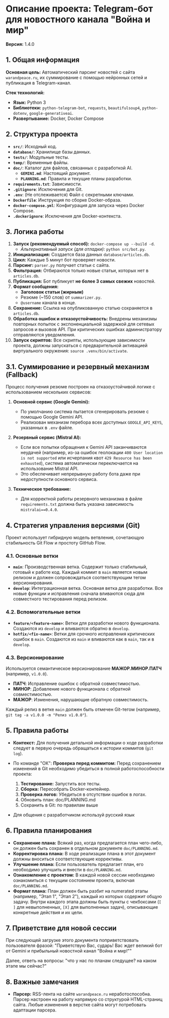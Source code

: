 # Описание проекта: Telegram-бот для новостного канала "Война и мир"

**Версия:** 1.4.0

## 1. Общая информация

**Основная цель:** Автоматический парсинг новостей с сайта `warandpeace.ru`, их суммирование с помощью нейронных сетей и публикация в Telegram-канал.

**Стек технологий:**
- **Язык:** Python 3
- **Библиотеки:** `python-telegram-bot`, `requests`, `beautifulsoup4`, `python-dotenv`, `google-generativeai`.
- **Развертывание:** Docker, Docker Compose

## 2. Структура проекта

- **`src/`**: Исходный код.
- **`database/`**: Хранилище базы данных.
- **`tests/`**: Модульные тесты.
- **`temp/`**: Временные файлы.
- **`doc/`**: Каталог для файлов, связанных с разработкой AI.
    - **`GEMINI.md`**: Настоящий документ.
    - **`PLANNING.md`**: Правила и текущие планы разработки.
- **`requirements.txt`**: Зависимости.
- **`.gitignore`**: Исключения для Git.
- **`.env`**: (Не отслеживается) Файл с секретными ключами.
- **`Dockerfile`**: Инструкция по сборке Docker-образа.
- **`docker-compose.yml`**: Конфигурация для запуска через Docker Compose.
- **`.dockerignore`**: Исключения для Docker-контекста.


## 3. Логика работы

1.  **Запуск (рекомендуемый способ):** `docker-compose up --build -d`.
    -   *Альтернативный запуск (для отладки):* `python src/bot.py`.
2.  **Инициализация:** Создается база данных `database/articles.db`.
3.  **Цикл:** Каждые 5 минут бот проверяет новости.
4.  **Парсинг:** `parser.py` получает статьи с сайта.
5.  **Фильтрация:** Отбираются только новые статьи, которых нет в `articles.db`.
6.  **Публикация:** Бот публикует **не более 3 самых свежих** новостей.
7.  **Формат сообщения:**
    -   **Заголовок статьи (жирным)**
    -   Резюме (~150 слов) от `summarizer.py`.
    -   `@username` канала в конце.
8.  **Сохранение:** Ссылка на опубликованную статью сохраняется в `articles.db`.
9.  **Обработка ошибок и отказоустойчивость:** Внедрены механизмы повторных попыток с экспоненциальной задержкой для сетевых запросов и вызовов API. При критических ошибках администратору отправляются уведомления.
10. **Запуск скриптов:** Все скрипты, использующие зависимости проекта, должны запускаться с предварительной активацией виртуального окружения: `source .venv/bin/activate`.

## 3.1. Суммирование и резервный механизм (Fallback)

Процесс получения резюме построен на отказоустойчивой логике с использованием нескольких сервисов:

1.  **Основной сервис (Google Gemini):**
    -   По умолчанию система пытается сгенерировать резюме с помощью Google Gemini API.
    -   Реализован механизм перебора всех доступных `GOOGLE_API_KEYS`, указанных в `.env` файле.

2.  **Резервный сервис (Mistral AI):**
    -   Если все попытки обращения к Gemini API заканчиваются неудачей (например, из-за ошибок геолокации `400 User location is not supported` или исчерпания квот `429 Resource has been exhausted`), система автоматически переключается на использование Mistral API.
    -   Это обеспечивает непрерывную работу бота даже при недоступности основного сервиса.

3.  **Техническое требование:**
    -   Для корректной работы резервного механизма в файле `requirements.txt` должна быть указана зависимость `mistralai==0.4.0`.

## 4. Стратегия управления версиями (Git)

Проект использует гибридную модель ветвления, сочетающую стабильность Git Flow и простоту GitHub Flow.

### 4.1. Основные ветки

-   **`main`**: Производственная ветка. Содержит только стабильный, готовый к работе код. Каждый коммит в `main` является новым релизом и должен сопровождаться соответствующим тегом версионирования.
-   **`develop`**: Интеграционная ветка. Основная ветка для разработки. Все новые функции и исправления сначала вливаются сюда для совместного тестирования перед релизом.

### 4.2. Вспомогательные ветки

-   **`feature/<feature-name>`**: Ветки для разработки нового функционала. Создаются из `develop` и вливаются обратно в `develop`.
-   **`hotfix/<fix-name>`**: Ветки для срочного исправления критических ошибок в `main`. Создаются из `main` и вливаются как в `main`, так и в `develop`.

### 4.3. Версионирование

Используется семантическое версионирование **МАЖОР.МИНОР.ПАТЧ** (например, `v1.0.0`).
-   **ПАТЧ**: Исправление ошибок с обратной совместимостью.
-   **МИНОР**: Добавление нового функционала с обратной совместимостью.
-   **МАЖОР**: Изменения, нарушающие обратную совместимость.

Каждый релиз в ветке `main` должен быть отмечен Git-тегом (например, `git tag -a v1.0.0 -m "Релиз v1.0.0"`).

## 5. Правила работы

- **Контекст:** Для получения детальной информации о ходе разработки следует в первую очередь обращаться к истории коммитов (`git log`).

- По команде "ОК":
    **Проверка перед коммитом:** Перед сохранением изменений в Git необходимо убедиться в полной работоспособности проекта:
    1.  **Тестирование:** Запустить все тесты.
    2.  **Сборка:** Пересобрать Docker-контейнер.
    3.  **Проверка логов:** Убедиться в отсутствии ошибок в логах.
    4. Обновить план: doc/PLANNING.md
    5. Сохранить в Git: по правилам выше
- Для общения с разработчиком используй русский язык

## 6. Правила планирования

- **Сохранение плана:** Всякий раз, когда предлагается план чего-либо, он должен быть сохранен в отдельном документе `doc/PLANNING.md`.
- **Корректировка плана:** В ходе реализации плана в этот документ должны вноситься соответствующие коррективы.
- **Улучшение плана:** Если пользователь предлагает план, его необходимо улучшить и внести в `doc/PLANNING.md`.
- **Ознакомление с проектом:** В каждой новой сессии необходимо ознакомиться с текущим состоянием проекта, включая `doc/PLANNING.md`.
- **Формат плана:** План должен быть разбит на numerated этапы (например, "Этап 1", "Этап 2"), каждый из которых содержит общую задачу. Внутри каждого этапа должны быть пункты с чекбоксами (`[ ]` для невыполненных, `[X]` для выполненных задач), описывающие конкретные действия и их цели.

## 7. Приветствие для новой сессии

При следующей загрузке этого документа поприветствовать пользователя фразой: "Приветствую Вас, сударь! Вас ждет великий бот от Gemini и прибыльный новостной канал "Война и мир!""

Далее, ответь на вопросы: "что у нас по планам следущее? на каком этапе мы сейчас?"

## 8. Важные замечания

- **Парсер:** RSS-лента на сайте `warandpeace.ru` неработоспособна. Парсер настроен на работу напрямую со структурой HTML-страниц сайта. Любые изменения в верстке сайта могут потребовать адаптации парсера.